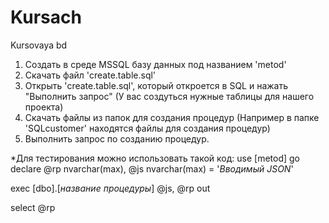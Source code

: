 # Kursach
Kursovaya bd 

1. Создать в среде MSSQL базу данных под названием 'metod'
2. Скачать файл 'create.table.sql'
3. Открыть 'create.table.sql', который откроется в SQL и нажать "Выполнить запрос" (У вас создуться нужные таблицы для нашего проекта)
4. Скачать файлы из папок для создания процедур (Например в папке 'SQLcustomer' находятся файлы для создания процедур)
5. Выполнить запрос по созданию процедур.

*Для тестирования можно использовать такой код:
  use [metod]
  go
  declare
  @rp nvarchar(max),
  @js nvarchar(max) = '*Вводимый JSON*'

  exec [dbo].[*название процедуры*] @js, @rp out

  select @rp
